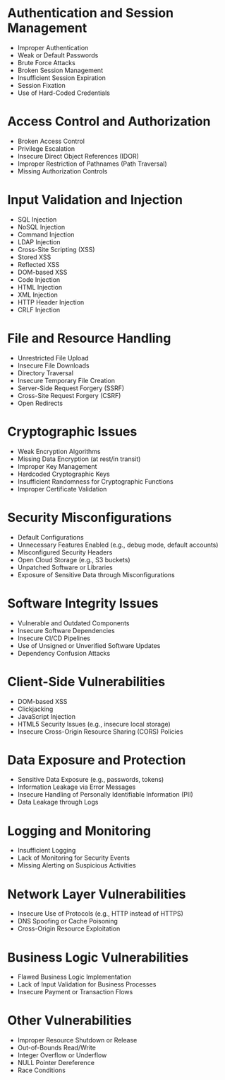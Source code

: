 # Authentication and Session Management
- Improper Authentication
- Weak or Default Passwords
- Brute Force Attacks
- Broken Session Management
- Insufficient Session Expiration
- Session Fixation
- Use of Hard-Coded Credentials

# Access Control and Authorization
- Broken Access Control
- Privilege Escalation
- Insecure Direct Object References (IDOR)
- Improper Restriction of Pathnames (Path Traversal)
- Missing Authorization Controls

# Input Validation and Injection
- SQL Injection
- NoSQL Injection
- Command Injection
- LDAP Injection
- Cross-Site Scripting (XSS)
- Stored XSS
- Reflected XSS
- DOM-based XSS
- Code Injection
- HTML Injection
- XML Injection
- HTTP Header Injection
- CRLF Injection

# File and Resource Handling
- Unrestricted File Upload
- Insecure File Downloads
- Directory Traversal
- Insecure Temporary File Creation
- Server-Side Request Forgery (SSRF)
- Cross-Site Request Forgery (CSRF)
- Open Redirects

# Cryptographic Issues
- Weak Encryption Algorithms
- Missing Data Encryption (at rest/in transit)
- Improper Key Management
- Hardcoded Cryptographic Keys
- Insufficient Randomness for Cryptographic Functions
- Improper Certificate Validation

# Security Misconfigurations
- Default Configurations
- Unnecessary Features Enabled (e.g., debug mode, default accounts)
- Misconfigured Security Headers
- Open Cloud Storage (e.g., S3 buckets)
- Unpatched Software or Libraries
- Exposure of Sensitive Data through Misconfigurations

# Software Integrity Issues
- Vulnerable and Outdated Components
- Insecure Software Dependencies
- Insecure CI/CD Pipelines
- Use of Unsigned or Unverified Software Updates
- Dependency Confusion Attacks

# Client-Side Vulnerabilities
- DOM-based XSS
- Clickjacking
- JavaScript Injection
- HTML5 Security Issues (e.g., insecure local storage)
- Insecure Cross-Origin Resource Sharing (CORS) Policies

# Data Exposure and Protection
- Sensitive Data Exposure (e.g., passwords, tokens)
- Information Leakage via Error Messages
- Insecure Handling of Personally Identifiable Information (PII)
- Data Leakage through Logs

# Logging and Monitoring
- Insufficient Logging
- Lack of Monitoring for Security Events
- Missing Alerting on Suspicious Activities

# Network Layer Vulnerabilities
- Insecure Use of Protocols (e.g., HTTP instead of HTTPS)
- DNS Spoofing or Cache Poisoning
- Cross-Origin Resource Exploitation

# Business Logic Vulnerabilities
- Flawed Business Logic Implementation
- Lack of Input Validation for Business Processes
- Insecure Payment or Transaction Flows

# Other Vulnerabilities
- Improper Resource Shutdown or Release
- Out-of-Bounds Read/Write
- Integer Overflow or Underflow
- NULL Pointer Dereference
- Race Conditions
